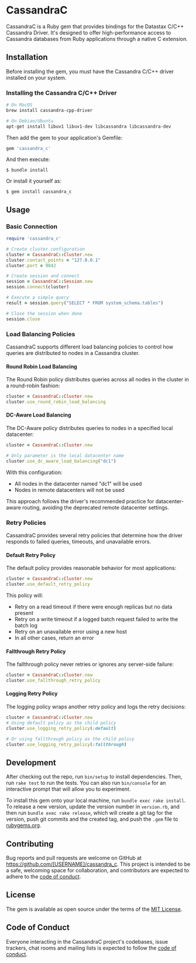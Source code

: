 # CassandraC

CassandraC is a Ruby gem that provides bindings for the Datastax C/C++ Cassandra Driver. It's designed to offer high-performance access to Cassandra databases from Ruby applications through a native C extension.

## Installation

Before installing the gem, you must have the Cassandra C/C++ driver installed on your system.

### Installing the Cassandra C/C++ Driver

```bash
# On MacOS
brew install cassandra-cpp-driver

# On Debian/Ubuntu
apt-get install libuv1 libuv1-dev libcassandra libcassandra-dev
```

Then add the gem to your application's Gemfile:

```ruby
gem 'cassandra_c'
```

And then execute:

    $ bundle install

Or install it yourself as:

    $ gem install cassandra_c

## Usage

### Basic Connection

```ruby
require 'cassandra_c'

# Create cluster configuration
cluster = CassandraC::Cluster.new
cluster.contact_points = "127.0.0.1"
cluster.port = 9042

# Create session and connect
session = CassandraC::Session.new
session.connect(cluster)

# Execute a simple query
result = session.query("SELECT * FROM system_schema.tables")

# Close the session when done
session.close
```

### Load Balancing Policies

CassandraC supports different load balancing policies to control how queries are distributed to nodes in a Cassandra cluster.

#### Round Robin Load Balancing

The Round Robin policy distributes queries across all nodes in the cluster in a round-robin fashion:

```ruby
cluster = CassandraC::Cluster.new
cluster.use_round_robin_load_balancing
```

#### DC-Aware Load Balancing

The DC-Aware policy distributes queries to nodes in a specified local datacenter:

```ruby
cluster = CassandraC::Cluster.new

# Only parameter is the local datacenter name
cluster.use_dc_aware_load_balancing("dc1")
```

With this configuration:
- All nodes in the datacenter named "dc1" will be used
- Nodes in remote datacenters will not be used

This approach follows the driver's recommended practice for datacenter-aware routing, avoiding the deprecated remote datacenter settings.

### Retry Policies

CassandraC provides several retry policies that determine how the driver responds to failed queries, timeouts, and unavailable errors.

#### Default Retry Policy

The default policy provides reasonable behavior for most applications:

```ruby
cluster = CassandraC::Cluster.new
cluster.use_default_retry_policy
```

This policy will:
- Retry on a read timeout if there were enough replicas but no data present
- Retry on a write timeout if a logged batch request failed to write the batch log
- Retry on an unavailable error using a new host
- In all other cases, return an error

#### Fallthrough Retry Policy

The fallthrough policy never retries or ignores any server-side failure:

```ruby
cluster = CassandraC::Cluster.new
cluster.use_fallthrough_retry_policy
```

#### Logging Retry Policy

The logging policy wraps another retry policy and logs the retry decisions:

```ruby
cluster = CassandraC::Cluster.new
# Using default policy as the child policy
cluster.use_logging_retry_policy(:default)

# Or using fallthrough policy as the child policy
cluster.use_logging_retry_policy(:fallthrough)
```

## Development

After checking out the repo, run `bin/setup` to install dependencies. Then, run `rake test` to run the tests. You can also run `bin/console` for an interactive prompt that will allow you to experiment.

To install this gem onto your local machine, run `bundle exec rake install`. To release a new version, update the version number in `version.rb`, and then run `bundle exec rake release`, which will create a git tag for the version, push git commits and the created tag, and push the `.gem` file to [rubygems.org](https://rubygems.org).

## Contributing

Bug reports and pull requests are welcome on GitHub at https://github.com/[USERNAME]/cassandra_c. This project is intended to be a safe, welcoming space for collaboration, and contributors are expected to adhere to the [code of conduct](https://github.com/[USERNAME]/cassandra_c/blob/main/CODE_OF_CONDUCT.md).

## License

The gem is available as open source under the terms of the [MIT License](https://opensource.org/licenses/MIT).

## Code of Conduct

Everyone interacting in the CassandraC project's codebases, issue trackers, chat rooms and mailing lists is expected to follow the [code of conduct](https://github.com/[USERNAME]/cassandra_c/blob/main/CODE_OF_CONDUCT.md).
